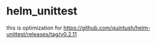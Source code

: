 # helm_unittest
this is optimization for https://github.com/quintush/helm-unittest/releases/tag/v0.2.11
